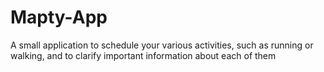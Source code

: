 # Mapty-App
A small application to schedule your various activities, such as running or walking, and to clarify important information about each of them
